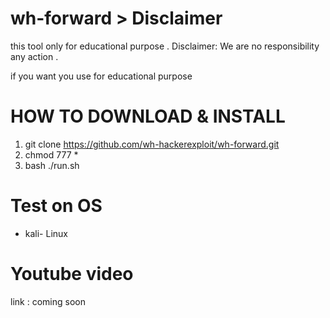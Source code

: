 # wh-forward > Disclaimer
this tool only for educational purpose . Disclaimer: We are no responsibility any action .

if you want you use for educational purpose

# HOW TO DOWNLOAD  & INSTALL 
1. git clone https://github.com/wh-hackerexploit/wh-forward.git
2. chmod 777 *
3. bash ./run.sh

# Test on OS
* kali- Linux

# Youtube video
link : coming soon 
